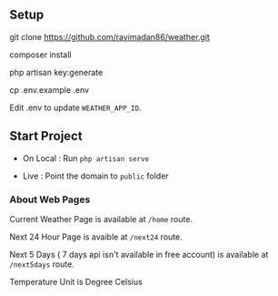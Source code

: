 ## Setup

git clone https://github.com/ravimadan86/weather.git

composer install

php artisan key:generate

cp .env.example .env

Edit .env to update `WEATHER_APP_ID`.


## Start Project

- On Local : Run `php artisan serve` 

- Live : Point the domain to `public` folder


### About Web Pages

Current Weather Page is available at `/home` route.

Next 24 Hour Page is avaible at `/next24` route.

Next 5 Days ( 7 days api isn't available in free account) is available at `/next5days` route.

Temperature Unit is Degree Celsius

